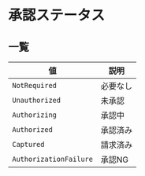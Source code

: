 

承認ステータス
=======


一覧
--




| 値 | 説明 |
| --- | --- |
| `NotRequired` | 必要なし |
| `Unauthorized` | 未承認 |
| `Authorizing` | 承認中 |
| `Authorized` | 承認済み |
| `Captured` | 請求済み |
| `AuthorizationFailure` | 承認NG |



